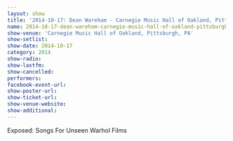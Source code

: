 ```yaml
---
layout: show
title: '2014-10-17: Dean Wareham - Carnegie Music Hall of Oakland, Pittsburgh, PA'
name: 2014-10-17-dean-wareham-carnegie-music-hall-of-oakland-pittsburgh-pa
show-venue: 'Carnegie Music Hall of Oakland, Pittsburgh, PA'
show-setlist: 
show-date: 2014-10-17
category: 2014
show-radio: 
show-lastfm: 
show-cancelled: 
performers: 
facebook-event-url: 
show-poster-url: 
show-ticket-url: 
show-venue-website: 
show-additional: 
---
```

Exposed: Songs For Unseen Warhol Films